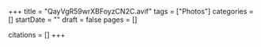+++
title = "QayVgR59wrXBFoyzCN2C.avif"
tags = ["Photos"]
categories = []
startDate = ""
draft = false
pages = []

citations = []
+++
